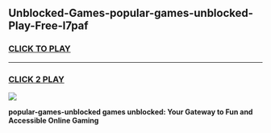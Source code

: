 
## Unblocked-Games-popular-games-unblocked-Play-Free-l7paf
<h3>
<a href="https://premium76.site?title=popular-games-unblocked&ref=23A">CLICK TO PLAY</a></h3>
<hr>

<h3>
<a href="https://premium76.site?title=popular-games-unblocked&ref=23A">CLICK 2 PLAY</a>
  
</h3>

<a href="https://premium76.site?title=popular-games-unblocked&ref=23A"><img src="https://clearcache.store/games.png"></a>


**popular-games-unblocked games unblocked: Your Gateway to Fun and Accessible Online Gaming**

